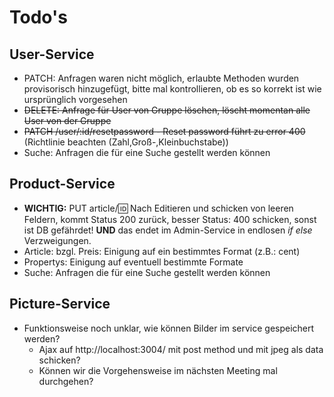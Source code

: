 # Todo's

## User-Service
- PATCH: Anfragen waren nicht möglich, erlaubte Methoden wurden provisorisch hinzugefügt, bitte mal kontrollieren, ob es so korrekt ist wie ursprünglich vorgesehen
- ~~DELETE: Anfrage für User von Gruppe löschen, löscht momentan alle User von der Gruppe~~
- ~~PATCH /user/:id/resetpassword - Reset password führt zu error 400~~ (Richtlinie beachten (Zahl,Groß-,Kleinbuchstabe))
- Suche: Anfragen die für eine Suche gestellt werden können
## Product-Service
- **WICHTIG:** PUT article/:id: Nach Editieren und schicken von leeren Feldern, kommt Status 200 zurück, besser Status: 400 schicken, sonst ist DB gefährdet! **UND** das endet im Admin-Service in endlosen *if else* Verzweigungen.
- Article: bzgl. Preis: Einigung auf ein bestimmtes Format (z.B.: cent)
- Propertys: Einigung auf eventuell bestimmte Formate
- Suche: Anfragen die für eine Suche gestellt werden können
## Picture-Service
- Funktionsweise noch unklar, wie können Bilder im service gespeichert werden?
    - Ajax auf http://localhost:3004/ mit post method und mit jpeg als data schicken?
    - Können wir die Vorgehensweise im nächsten Meeting mal durchgehen?
